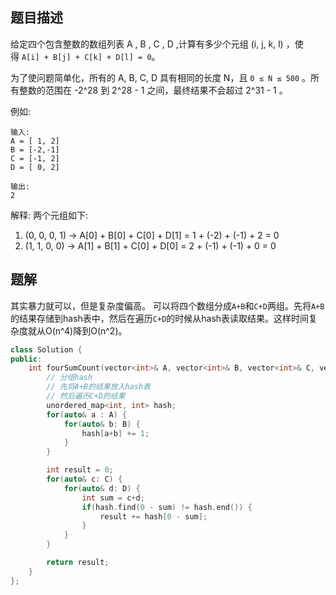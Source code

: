 ## 题目描述
给定四个包含整数的数组列表 A , B , C , D ,计算有多少个元组 (i, j, k, l) ，使得 `A[i] + B[j] + C[k] + D[l] = 0`。

为了使问题简单化，所有的 A, B, C, D 具有相同的长度 N，且 `0 ≤ N ≤ 500` 。所有整数的范围在 -2^28 到 2^28 - 1 之间，最终结果不会超过 2^31 - 1 。

例如:
```
输入:
A = [ 1, 2]
B = [-2,-1]
C = [-1, 2]
D = [ 0, 2]

输出:
2
```

解释:
两个元组如下:
1. (0, 0, 0, 1) -> A[0] + B[0] + C[0] + D[1] = 1 + (-2) + (-1) + 2 = 0
2. (1, 1, 0, 0) -> A[1] + B[1] + C[0] + D[0] = 2 + (-1) + (-1) + 0 = 0

## 题解
其实暴力就可以，但是复杂度偏高。 
可以将四个数组分成`A+B`和`C+D`两组。先将`A+B`的结果存储到hash表中，然后在遍历`C+D`的时候从hash表读取结果。这样时间复杂度就从O(n^4)降到O(n^2)。
```C++
class Solution {
public:
    int fourSumCount(vector<int>& A, vector<int>& B, vector<int>& C, vector<int>& D) {
        // 分组hash
        // 先将A+B的结果放入hash表
        // 然后遍历C+D的结果
        unordered_map<int, int> hash;
        for(auto& a : A) {
            for(auto& b: B) {
                hash[a+b] += 1;
            }
        }

        int result = 0;
        for(auto& c: C) {
            for(auto& d: D) {
                int sum = c+d;
                if(hash.find(0 - sum) != hash.end()) {
                    result += hash[0 - sum];
                }
            }
        }

        return result;
    }
};
```